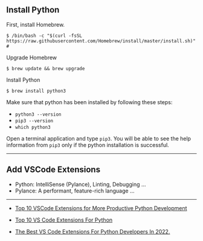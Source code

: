 ## Install Python

First, install Homebrew.

```
$ /bin/bash -c "$(curl -fsSL https://raw.githubusercontent.com/Homebrew/install/master/install.sh)" # 
```

Upgrade Homebrew

```
$ brew update && brew upgrade
```

Install Python

```
$ brew install python3
```

Make sure that python has been installed by following these steps:

* `python3 --version`
* `pip3 --version`
* `which python3`

Open a terminal application and type `pip3`. You will be able to see the help information from `pip3` only if the python installation is successful.

***

## Add VSCode Extensions

* Python: IntelliSense (Pylance), Linting, Debugging   ...
* Pylance: A performant, feature-rich language ...

***

* [Top 10 VSCode Extensions for More Productive Python Development](https://bas.codes/posts/best-vscode-extensions-python)

* [Top 10 VS Code Extensions For Python](https://www.geeksforgeeks.org/top-10-vs-code-extensions-for-python/)

* [The Best VS Code Extensions For Python Developers In 2022.](https://dev.to/wiseai/vs-code-extensions-for-python-developers-3n9b)
